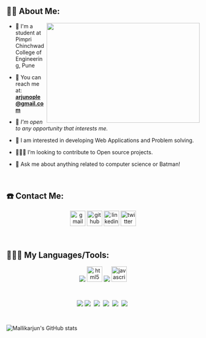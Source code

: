 

<!--
**Mallikarjunople/Mallikarjunople** is a ✨ _special_ ✨ repository because its `README.md` (this file) appears on your GitHub profile.
-->
## 🙇‍♂️ About Me:
<a href="https://github.com/mallikarjunople/"><img align="right" width="399" height="260" src="https://github.com/SABERGLOW/SABERGLOW/blob/master/Misc/aboutme.gif"></a>


 - 🎯 I'm a student at Pimpri Chinchwad College of Engineering, Pune
 - 📧 You can reach me at: **arjunople@gmail.com**
 - 💼 _I'm open to any opportunity that interests me._

 
- 🌱 I am interested in developing Web Applications and Problem solving.
- 👨🏻‍💻  I’m looking to contribute to Open source projects. 
- 💬 Ask me about anything related to computer science or Batman!
<p>&nbsp;</p>

## ☎️ Contact Me:
<p align="center">
<a href = "mailto:arjunople@gmail.com"><img src='https://img.icons8.com/color/48/000000/gmail.png' alt='gmail' height='40'></a>
<a href = https://github.com/Mallikarjunople><img src='https://img.icons8.com/color/2x/github--v1.png' alt='github' height='40'></a> 
<a href = https://www.linkedin.com/in/mallikarjunople/><img src='https://img.icons8.com/color/2x/linkedin.png' alt='linkedin' height='40'></a>
<a href = https://www.twitter.com/MallikarjunOple/><img src='https://img.icons8.com/cute-clipart/64/000000/twitter.png' alt='twitter' height='40'></a>
<p>&nbsp;</p>


## 👨🏻‍💻 My Languages/Tools:
<div>
<p align="center">
<img src="https://img.icons8.com/color/48/000000/c-plus-plus-logo.png"/>
<img src="https://img.icons8.com/dusk/60/000000/html-5.png" alt="html5" width="40" height="40"/> 
<img src="https://img.icons8.com/dusk/60/000000/css3.png"/>
<img src="https://img.icons8.com/dusk/60/000000/javascript.png" alt="javascript" width="40" height="40"/>
<p>&nbsp;</p>

<p align="center">
  
<img src="https://img.icons8.com/color/60/000000/bootstrap.png"/>
<img src="https://img.icons8.com/plasticine/60/000000/react.png"/>&nbsp;
<img src="https://img.icons8.com/color/60/000000/mongodb.png"/>&nbsp;
<img src="https://img.icons8.com/color/60/000000/nodejs.png"/>&nbsp;
<img src="https://img.icons8.com/ios-filled/60/000000/visual-studio-logo.png"/>&nbsp;
<img src="https://img.icons8.com/bubbles/60/000000/chrome.png"/>&nbsp;
<p>&nbsp;</p>
  
![Mallikarjun's GitHub stats](https://github-readme-stats.vercel.app/api?username=Mallikarjunople&show_icons=true&theme=gotham)
